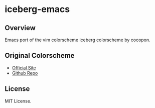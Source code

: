 iceberg-emacs
=============

Overview
--------
Emacs port of the vim colorscheme iceberg colorscheme by cocopon.

Original Colorscheme
--------------------
  - [Official Site](http://cocopon.me/app/vim-iceberg/)
  - [Github Repo](https://github.com/cocopon/iceberg.vim)

License
-------
MIT License.
